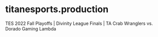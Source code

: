 # titanesports.production

TES 2022 Fall Playoffs | Divinity League Finals | TA Crab Wranglers vs. Dorado Gaming Lambda
